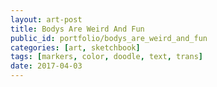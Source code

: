 ```yaml
---
layout: art-post
title: Bodys Are Weird And Fun
public_id: portfolio/bodys_are_weird_and_fun
categories: [art, sketchbook]
tags: [markers, color, doodle, text, trans]
date: 2017-04-03
---
```

